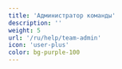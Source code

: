 ```yaml
---
title: 'Администратор команды'
description: ''
weight: 5
url: '/ru/help/team-admin'
icon: 'user-plus'
color: bg-purple-100
---
```

